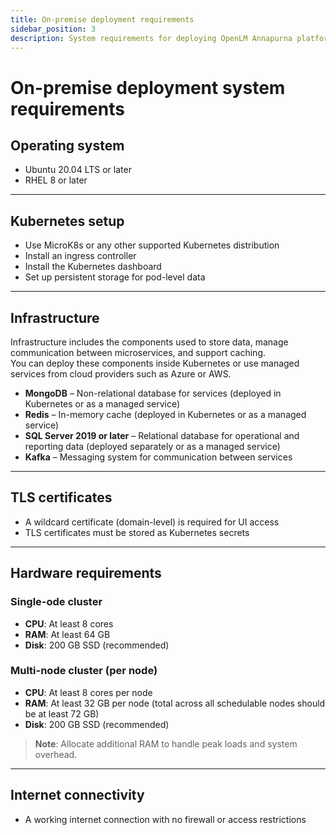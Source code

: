 ```yaml
---
title: On-premise deployment requirements
sidebar_position: 3
description: System requirements for deploying OpenLM Annapurna platform on-premises, including OS, Kubernetes setup, infrastructure, and hardware specs.
---
```


# On-premise deployment system requirements

## Operating system

- Ubuntu 20.04 LTS or later  
- RHEL 8 or later  

---

## Kubernetes setup

- Use MicroK8s or any other supported Kubernetes distribution  
- Install an ingress controller  
- Install the Kubernetes dashboard  
- Set up persistent storage for pod-level data  

---

## Infrastructure

Infrastructure includes the components used to store data, manage communication between microservices, and support caching.  
You can deploy these components inside Kubernetes or use managed services from cloud providers such as Azure or AWS.

- **MongoDB** – Non-relational database for services (deployed in Kubernetes or as a managed service)  
- **Redis** – In-memory cache (deployed in Kubernetes or as a managed service)  
- **SQL Server 2019 or later** – Relational database for operational and reporting data (deployed separately or as a managed service)  
- **Kafka** – Messaging system for communication between services  

---

## TLS certificates

- A wildcard certificate (domain-level) is required for UI access  
- TLS certificates must be stored as Kubernetes secrets  

---

## Hardware requirements

### Single-ode cluster

- **CPU**: At least 8 cores  
- **RAM**: At least 64 GB  
- **Disk**: 200 GB SSD (recommended)  

### Multi-node cluster (per node)

- **CPU**: At least 8 cores per node  
- **RAM**: At least 32 GB per node (total across all schedulable nodes should be at least 72 GB)  
- **Disk**: 200 GB SSD (recommended)  

> **Note**: Allocate additional RAM to handle peak loads and system overhead.

---

## Internet connectivity

- A working internet connection with no firewall or access restrictions  
